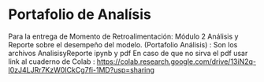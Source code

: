 # Portafolio de Analísis

Para la entrega de Momento de Retroalimentación: Módulo 2 Análisis y Reporte sobre el desempeño del modelo. (Portafolio Análisis) : Son los archivos AnalisisyReporte ipynb y pdf
En caso de que no sirva el pdf usar link al cuaderno de Colab : https://colab.research.google.com/drive/13iN2q-l0zJ4LJRr7KzW0ICkCg7fi-1MD?usp=sharing
